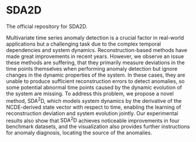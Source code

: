 # SDA2D
The official repository for SDA2D.

Multivariate time series anomaly detection is a crucial factor in real-world applications but a challenging task due to the complex temporal dependencies and system dynamics. Reconstruction-based methods have made great improvements in recent years. However, we observe an issue these methods are suffering, that they primarily measure deviations in the time points themselves when performing anomaly detection but ignore changes in the dynamic properties of the system. In these cases, they are unable to produce sufficient reconstruction errors to detect anomalies, so some potential abnormal time points caused by the dynamic evolution of the system are missing. To address this problem, we propose a novel method, $\text{SDA}^2\text{D}$, which models system dynamics by the derivative of the NCDE-derived state vector with respect to time, enabling the learning of reconstruction deviation and system evolution jointly. Our experimental results also show that $\text{SDA}^2\text{D}$ achieves noticeable improvements in four benchmark datasets, and the visualization also provides further instructions for anomaly diagnosis, locating the source of the anomalies.
